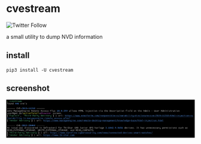 # cvestream

![Twitter Follow](https://img.shields.io/twitter/follow/leonjza)

a small utility to dump NVD information

## install

```text
pip3 install -U cvestream
```

## screenshot

![screenshot](images/screenshot.png)
